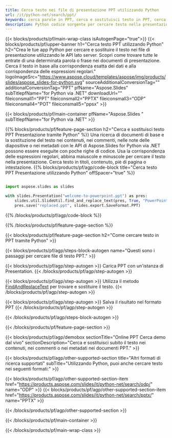 ```yaml
---
title: Cerca testo nei file di presentazione PPT utilizzando Python
url: /it/python-net/search/ppt/
keywords: cerca parole in PPT, cerca e sostituisci testo in PPT, cerca testo PPT Presentazione
description: Python codice sorgente per cercare testo nella presentazione PPT.
---
```


{{< blocks/products/pf/main-wrap-class isAutogenPage="true">}}
{{< blocks/products/pf/upper-banner h1="Cerca testo PPT utilizzando Python" h2="Crea le tue app Python per cercare e sostituire il testo nei file di presentazione utilizzando le API lato server. Scopri come trovare tutte le entrate di una determinata parola o frase nei documenti di presentazione. Cerca il testo in base alla corrispondenza esatta dei dati e alla corrispondenza delle espressioni regolari." logoImageSrc="https://www.aspose.cloud/templates/aspose/img/products/slides/aspose_slides-for-python.svg" sourceAdditionalConversionTag="" additionalConversionTag="PPT" pfName="Aspose.Slides" subTitlepfName="for Python via .NET" downloadUrl="" fileiconsmall1="PPT" fileiconsmall2="PPTX" fileiconsmall3="ODP" fileiconsmall4="POT" fileiconsmall5="ppsx" >}}

{{< blocks/products/pf/main-container pfName="Aspose.Slides " subTitlepfName="for Python via .NET" >}}

{{% blocks/products/pf/feature-page-section  h2="Cerca e sostituisci testo PPT Presentazione tramite Python" %}}
Una ricerca di documenti di base e la sostituzione del testo nei contenuti, nei commenti, nelle note delle diapositive o nei metadati con le API di Aspose.Slides for Python via .NET possono essere eseguite con poche righe di codice. Usa la corrispondenza delle espressioni regolari, abbina maiuscole e minuscole per cercare il testo nella presentazione. Cerca testo in titoli, contenuto, piè di pagina o intestazione.
{{% blocks/products/pf/agp/code-block title="Cerca testo PPT Presentazione utilizzando Python" offSpacer="true" %}}

```py

import aspose.slides as slides

with slides.Presentation("welcome-to-powerpoint.ppt") as pres:
    slides.util.SlideUtil.find_and_replace_text(pres, True, "PowerPoint", "Aspose.Slides", None)
    pres.save("replaced.ppt", slides.export.SaveFormat.PPT)
```

{{% /blocks/products/pf/agp/code-block %}}

{{% /blocks/products/pf/feature-page-section %}}

{{< blocks/products/pf/feature-page-section  h2="Come cercare testo in PPT tramite Python" >}}

{{< blocks/products/pf/agp/steps-block-autogen name="Questi sono i passaggi per cercare file di testo PPT." >}}

{{< blocks/products/pf/agp/step-autogen >}}
Carica PPT con un'istanza di Presentation.
{{< /blocks/products/pf/agp/step-autogen >}}

{{< blocks/products/pf/agp/step-autogen >}}
Utilizza il metodo [FindAndReplaceText](https://reference.aspose.com/slides/python-net/aspose.slides.util/slideutil/) per trovare e sostituire il testo.
{{< /blocks/products/pf/agp/step-autogen >}}

{{< blocks/products/pf/agp/step-autogen >}}
Salva il risultato nel formato PPT
{{< /blocks/products/pf/agp/step-autogen >}}

{{< /blocks/products/pf/agp/steps-block-autogen >}}

{{< /blocks/products/pf/feature-page-section >}}

{{< blocks/products/pf/agp/demobox sectionTitle="Online PPT Cerca demo dal vivo" sectionDescription="Cerca e sostituisci subito il testo nei contenuti, nei commenti o nei metadati nei documenti PPT." >}}

{{< blocks/products/pf/agp/other-supported-section title="Altri formati di ricerca supportati" subTitle="Utilizzando Python, puoi anche cercare testo nei seguenti formati:" >}}

{{< blocks/products/pf/agp/other-supported-section-item href="https://products.aspose.com/slides/it/python-net/search/odp/" name="ODP" >}}
{{< blocks/products/pf/agp/other-supported-section-item href="https://products.aspose.com/slides/it/python-net/search/pptx/" name="PPTX" >}}


{{< /blocks/products/pf/agp/other-supported-section >}}

{{< /blocks/products/pf/main-container >}}
    
{{< /blocks/products/pf/main-wrap-class >}}